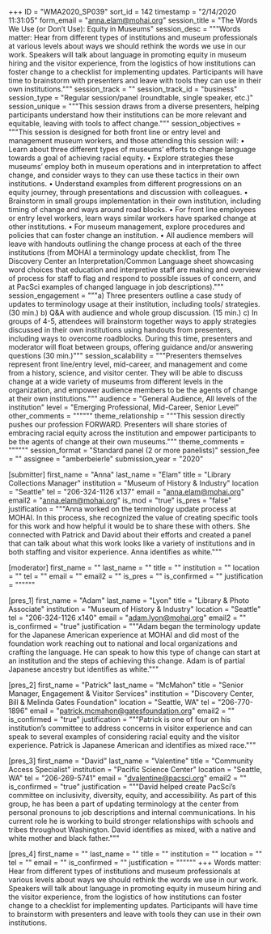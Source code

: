 +++
ID = "WMA2020_SP039"
sort_id = 142
timestamp = "2/14/2020 11:31:05"
form_email = "anna.elam@mohai.org"
session_title = "The Words We Use (or Don’t Use): Equity in Museums"
session_desc = """Words matter: Hear from different types of institutions and museum professionals at various levels about ways we should rethink the words we use in our work. Speakers will talk about language in promoting equity in museum hiring and the visitor experience, from the logistics of how institutions can foster change to a checklist for implementing updates. Participants will have time to brainstorm with presenters and leave with tools they can use in their own institutions."""
session_track = ""
session_track_id = "business"
session_type = "Regular session/panel (roundtable, single speaker, etc.)"
session_unique = """This session draws from a diverse presenters, helping participants understand how their institutions can be more relevant and equitable, leaving with tools to affect change."""
session_objectives = """This session is designed for both front line or entry level and management museum workers, and those attending this session will: • Learn about three different types of museums’ efforts to change language towards a goal of achieving racial equity. • Explore strategies these museums’ employ both in museum operations and in interpretation to affect change, and consider ways to they can use these tactics in their own institutions. • Understand examples from different progressions on an equity journey, through presentations and discussion with colleagues. • Brainstorm in small groups implementation in their own institution, including timing of change and ways around road blocks. • For front line employees or entry level workers, learn ways similar workers have sparked change at other institutions. • For museum management, explore procedures and policies that can foster change an institution. • All audience members will leave with handouts outlining the change process at each of the three institutions (from MOHAI a terminology update checklist, from The Discovery Center an Interpretation/Common Language sheet showcasing word choices that education and interpretive staff are making and overview of process for staff to flag and respond to possible issues of concern, and at PacSci examples of changed language in job descriptions)."""
session_engagement = """a) Three presenters outline a case study of updates to terminology usage at their institution, including tools/ strategies. (30 min.) b) Q&A with audience and whole group discussion. (15 min.) c) In groups of 4-5, attendees will brainstorm together ways to apply strategies discussed in their own institutions using handouts from presenters, including ways to overcome roadblocks. During this time, presenters and moderator will float between groups, offering guidance and/or answering questions (30 min.)"""
session_scalability = """Presenters themselves represent front line/entry level, mid-career, and management and come from a history, science, and visitor center. They will be able to discuss change at a wide variety of museums from different levels in the organization, and empower audience members to be the agents of change at their own institutions."""
audience = "General Audience, All levels of the institution"
level = "Emerging Professional, Mid-Career, Senior Level"
other_comments = """"""
theme_relationship = """This session directly pushes our profession FORWARD. Presenters will share stories of embracing racial equity across the institution and empower participants to be the agents of change at their own museums."""
theme_comments = """"""
session_format = "Standard panel (2 or more panelists)"
session_fee = ""
assignee = "amberbeierle"
submission_year = "2020"

[submitter]
first_name = "Anna"
last_name = "Elam"
title = "Library Collections Manager"
institution = "Museum of History & Industry"
location = "Seattle"
tel = "206-324-1126 x137"
email = "anna.elam@mohai.org"
email2 = "anna.elam@mohai.org"
is_mod = "true"
is_pres = "false"
justification = """Anna worked on the terminology update process at MOHAI. In this process, she recognized the value of creating specific tools for this work and how helpful it would be to share these with others. She connected with Patrick and David about their efforts and created a panel that can talk about what this work looks like a variety of institutions and in both staffing and visitor experience. Anna identifies as white."""

[moderator]
first_name = ""
last_name = ""
title = ""
institution = ""
location = ""
tel = ""
email = ""
email2 = ""
is_pres = ""
is_confirmed = ""
justification = """"""

[pres_1]
first_name = "Adam"
last_name = "Lyon"
title = "Library & Photo Associate"
institution = "Museum of History & Industry"
location = "Seattle"
tel = "206-324-1126 x140"
email = "adam.lyon@mohai.org"
email2 = ""
is_confirmed = "true"
justification = """Adam began the terminology update for the Japanese American experience at MOHAI and did most of the foundation work reaching out to national and local organizations and crafting the language. He can speak to how this type of change can start at an institution and the steps of achieving this change. Adam is of partial Japanese ancestry but identifies as white."""

[pres_2]
first_name = "Patrick"
last_name = "McMahon"
title = "Senior Manager, Engagement & Visitor Services"
institution = "Discovery Center, Bill & Melinda Gates Foundation"
location = "Seattle, WA"
tel = "206-770-1896"
email = "patrick.mcmahon@gatesfoundation.org"
email2 = ""
is_confirmed = "true"
justification = """Patrick is one of four on his institution’s committee to address concerns in visitor experience and can speak to several examples of considering racial equity and the visitor experience. Patrick is Japanese American and identifies as mixed race."""

[pres_3]
first_name = "David"
last_name = "Valentine"
title = "Community Access Specialist"
institution = "Pacific Science Center"
location = "Seattle, WA"
tel = "206-269-5741"
email = "dvalentine@pacsci.org"
email2 = ""
is_confirmed = "true"
justification = """David helped create PacSci’s committee on inclusivity, diversity, equity, and accessibility. As part of this group, he has been a part of updating terminology at the center from personal pronouns to job descriptions and internal communications. In his current role he is working to build stronger relationships with schools and tribes throughout Washington. David identifies as mixed, with a native and white mother and black father."""

[pres_4]
first_name = ""
last_name = ""
title = ""
institution = ""
location = ""
tel = ""
email = ""
is_confirmed = ""
justification = """"""
+++
Words matter: Hear from different types of institutions and museum professionals at various levels about ways we should rethink the words we use in our work. Speakers will talk about language in promoting equity in museum hiring and the visitor experience, from the logistics of how institutions can foster change to a checklist for implementing updates. Participants will have time to brainstorm with presenters and leave with tools they can use in their own institutions.
